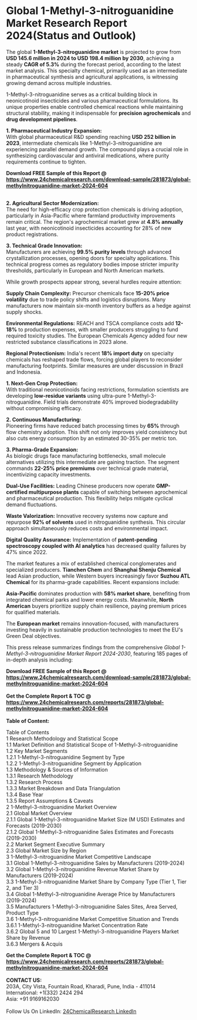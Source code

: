 <h1>Global 1-Methyl-3-nitroguanidine Market Research Report 2024(Status and Outlook)</h1><p>The global <strong>1-Methyl-3-nitroguanidine market</strong> is projected to grow from <strong>USD 145.6 million in 2024 to USD 198.4 million by 2030</strong>, achieving a steady <strong>CAGR of 5.3%</strong> during the forecast period, according to the latest market analysis. This specialty chemical, primarily used as an intermediate in pharmaceutical synthesis and agricultural applications, is witnessing growing demand across multiple industries.</p><p>1-Methyl-3-nitroguanidine serves as a critical building block in neonicotinoid insecticides and various pharmaceutical formulations. Its unique properties enable controlled chemical reactions while maintaining structural stability, making it indispensable for <strong>precision agrochemicals</strong> and <strong>drug development pipelines</strong>.</p><p><strong>1. Pharmaceutical Industry Expansion:</strong><br>
With global pharmaceutical R&amp;D spending reaching <strong>USD 252 billion in 2023</strong>, intermediate chemicals like 1-Methyl-3-nitroguanidine are experiencing parallel demand growth. The compound plays a crucial role in synthesizing cardiovascular and antiviral medications, where purity requirements continue to tighten.</p><div><b>Download FREE Sample of this Report @ 
            <a href="https://www.24chemicalresearch.com/download-sample/281873/global-methylnitroguanidine-market-2024-604">
            https://www.24chemicalresearch.com/download-sample/281873/global-methylnitroguanidine-market-2024-604</a></b></div><br><p><strong>2. Agricultural Sector Modernization:</strong><br>
The need for high-efficacy crop protection chemicals is driving adoption, particularly in Asia-Pacific where farmland productivity improvements remain critical. The region's agrochemical market grew at <strong>4.8% annually</strong> last year, with neonicotinoid insecticides accounting for 28% of new product registrations.</p><p><strong>3. Technical Grade Innovation:</strong><br>
Manufacturers are achieving <strong>99.5% purity levels</strong> through advanced crystallization processes, opening doors for specialty applications. This technical progress comes as regulatory bodies impose stricter impurity thresholds, particularly in European and North American markets.</p><p>While growth prospects appear strong, several hurdles require attention:</p><p><strong>Supply Chain Complexity:</strong> Precursor chemicals face <strong>15-20% price volatility</strong> due to trade policy shifts and logistics disruptions. Many manufacturers now maintain six-month inventory buffers as a hedge against supply shocks.</p><p><strong>Environmental Regulations:</strong> REACH and TSCA compliance costs add <strong>12-18%</strong> to production expenses, with smaller producers struggling to fund required toxicity studies. The European Chemicals Agency added four new restricted substance classifications in 2023 alone.</p><p><strong>Regional Protectionism:</strong> India's recent <strong>18% import duty</strong> on specialty chemicals has reshaped trade flows, forcing global players to reconsider manufacturing footprints. Similar measures are under discussion in Brazil and Indonesia.</p><p><strong>1. Next-Gen Crop Protection:</strong><br>
With traditional neonicotinoids facing restrictions, formulation scientists are developing <strong>low-residue variants</strong> using ultra-pure 1-Methyl-3-nitroguanidine. Field trials demonstrate 40% improved biodegradability without compromising efficacy.</p><p><strong>2. Continuous Manufacturing:</strong><br>
Pioneering firms have reduced batch processing times by <strong>65%</strong> through flow chemistry adoption. This shift not only improves yield consistency but also cuts energy consumption by an estimated 30-35% per metric ton.</p><p><strong>3. Pharma-Grade Expansion:</strong><br>
As biologic drugs face manufacturing bottlenecks, small molecule alternatives utilizing this intermediate are gaining traction. The segment commands <strong>22-25% price premiums</strong> over technical grade material, incentivizing capacity investments.</p><p><strong>Dual-Use Facilities:</strong> Leading Chinese producers now operate <strong>GMP-certified multipurpose plants</strong> capable of switching between agrochemical and pharmaceutical production. This flexibility helps mitigate cyclical demand fluctuations.</p><p><strong>Waste Valorization:</strong> Innovative recovery systems now capture and repurpose <strong>92% of solvents</strong> used in nitroguanidine synthesis. This circular approach simultaneously reduces costs and environmental impact.</p><p><strong>Digital Quality Assurance:</strong> Implementation of <strong>patent-pending spectroscopy coupled with AI analytics</strong> has decreased quality failures by 47% since 2022.</p><p>The market features a mix of established chemical conglomerates and specialized producers. <strong>Tianchen Chem</strong> and <strong>Shanghai Shenju Chemical</strong> lead Asian production, while Western buyers increasingly favor <strong>Suzhou ATL Chemical</strong> for its pharma-grade capabilities. Recent expansions include:</p><p><strong>Asia-Pacific</strong> dominates production with <strong>58% market share</strong>, benefiting from integrated chemical parks and lower energy costs. Meanwhile, <strong>North American</strong> buyers prioritize supply chain resilience, paying premium prices for qualified materials.</p><p>The <strong>European market</strong> remains innovation-focused, with manufacturers investing heavily in sustainable production technologies to meet the EU's Green Deal objectives.</p><p>This press release summarizes findings from the comprehensive <em>Global 1-Methyl-3-nitroguanidine Market Report 2024-2030</em>, featuring 185 pages of in-depth analysis including:</p><div><b>Download FREE Sample of this Report @ 
            <a href="https://www.24chemicalresearch.com/download-sample/281873/global-methylnitroguanidine-market-2024-604">
            https://www.24chemicalresearch.com/download-sample/281873/global-methylnitroguanidine-market-2024-604</a></b></div><br><div><b>Get the Complete Report & TOC @ 
            <a href="https://www.24chemicalresearch.com/reports/281873/global-methylnitroguanidine-market-2024-604">
            https://www.24chemicalresearch.com/reports/281873/global-methylnitroguanidine-market-2024-604</a></b></div><br>
            <b>Table of Content:</b><p>Table of Contents<br />
 1 Research Methodology and Statistical Scope<br />
 1.1 Market Definition and Statistical Scope of 1-Methyl-3-nitroguanidine<br />
 1.2 Key Market Segments<br />
 1.2.1 1-Methyl-3-nitroguanidine Segment by Type<br />
 1.2.2 1-Methyl-3-nitroguanidine Segment by Application<br />
 1.3 Methodology & Sources of Information<br />
 1.3.1 Research Methodology<br />
 1.3.2 Research Process<br />
 1.3.3 Market Breakdown and Data Triangulation<br />
 1.3.4 Base Year<br />
 1.3.5 Report Assumptions & Caveats<br />
 2 1-Methyl-3-nitroguanidine Market Overview<br />
 2.1 Global Market Overview<br />
 2.1.1 Global 1-Methyl-3-nitroguanidine Market Size (M USD) Estimates and Forecasts (2019-2030)<br />
 2.1.2 Global 1-Methyl-3-nitroguanidine Sales Estimates and Forecasts (2019-2030)<br />
 2.2 Market Segment Executive Summary<br />
 2.3 Global Market Size by Region<br />
 3 1-Methyl-3-nitroguanidine Market Competitive Landscape<br />
 3.1 Global 1-Methyl-3-nitroguanidine Sales by Manufacturers (2019-2024)<br />
 3.2 Global 1-Methyl-3-nitroguanidine Revenue Market Share by Manufacturers (2019-2024)<br />
 3.3 1-Methyl-3-nitroguanidine Market Share by Company Type (Tier 1, Tier 2, and Tier 3)<br />
 3.4 Global 1-Methyl-3-nitroguanidine Average Price by Manufacturers (2019-2024)<br />
 3.5 Manufacturers 1-Methyl-3-nitroguanidine Sales Sites, Area Served, Product Type<br />
 3.6 1-Methyl-3-nitroguanidine Market Competitive Situation and Trends<br />
 3.6.1 1-Methyl-3-nitroguanidine Market Concentration Rate<br />
 3.6.2 Global 5 and 10 Largest 1-Methyl-3-nitroguanidine Players Market Share by Revenue<br />
 3.6.3 Mergers & Acquis</p><div><b>Get the Complete Report & TOC @ 
            <a href="https://www.24chemicalresearch.com/reports/281873/global-methylnitroguanidine-market-2024-604">
            https://www.24chemicalresearch.com/reports/281873/global-methylnitroguanidine-market-2024-604</a></b></div><br><b>CONTACT US:</b><br>
            203A, City Vista, Fountain Road, Kharadi, Pune, India - 411014<br>
            International: +1(332) 2424 294<br>
            Asia: +91 9169162030 <br><br>
            Follow Us On LinkedIn: <a href="https://www.linkedin.com/company/24chemicalresearch/">24ChemicalResearch LinkedIn</a>
